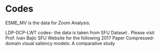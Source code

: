 # Codes

ESME_MV is the data for Zoom Analysis.

LDP-DCP-LWT codes- the data is taken from SFU Dataset . Please visit Prof. Ivan Bajic SFU Website for the following 2017 Paper
Compressed-domain visual saliency models: A comparative study
